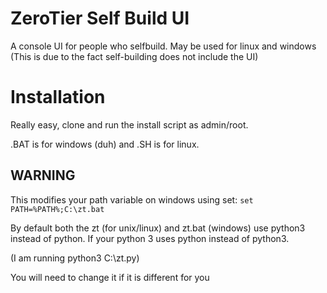 # ZeroTier Self Build UI
A console UI for people who selfbuild. May be used for linux and windows
(This is due to the fact self-building does not include the UI)

# Installation
Really easy, clone and run the install script as admin/root.

.BAT is for windows (duh) and .SH is for linux.
## WARNING
This modifies your path variable on windows using set:
`set PATH=%PATH%;C:\zt.bat`

By default both the zt (for unix/linux) and zt.bat (windows) use python3 instead of python. If your python 3 uses python instead of python3.

(I am running python3 C:\zt.py)

You will need to change it if it is different for you
